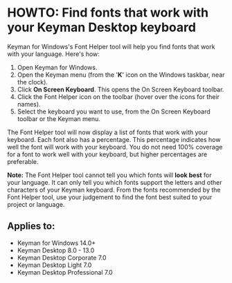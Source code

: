 # HOWTO: Find fonts that work with your Keyman Desktop keyboard

Keyman for Windows's Font Helper tool will help you find fonts that work with your language. Here's how:
  1. Open Keyman for Windows.
  2. Open the Keyman menu (from the '**K**' icon on the Windows taskbar, near the clock).
  3. Click **On Screen Keyboard**. This opens the On Screen Keyboard toolbar.
  4. Click the Font Helper icon on the toolbar (hover over the icons for their names).
  5. Select the keyboard you want to use, from the On Screen Keyboard toolbar or the Keyman menu.


The Font Helper tool will now display a list of fonts that work with your keyboard. Each font also has a percentage. This percentage indicates how well the font will work with your keyboard. You do not need 100% coverage for a font to work well with your keyboard, but higher percentages are preferable.

**Note:** The Font Helper tool cannot tell you which fonts will **look best** for your language. It can only tell you which fonts support the letters and other characters of your Keyman keyboard. From the fonts recommended by the Font Helper tool, use your judgement to find the font best suited to your project or language.

## Applies to:
* Keyman for Windows 14.0+
* Keyman Desktop 8.0 - 13.0
* Keyman Desktop Corporate 7.0
* Keyman Desktop Light 7.0
* Keyman Desktop Professional 7.0
